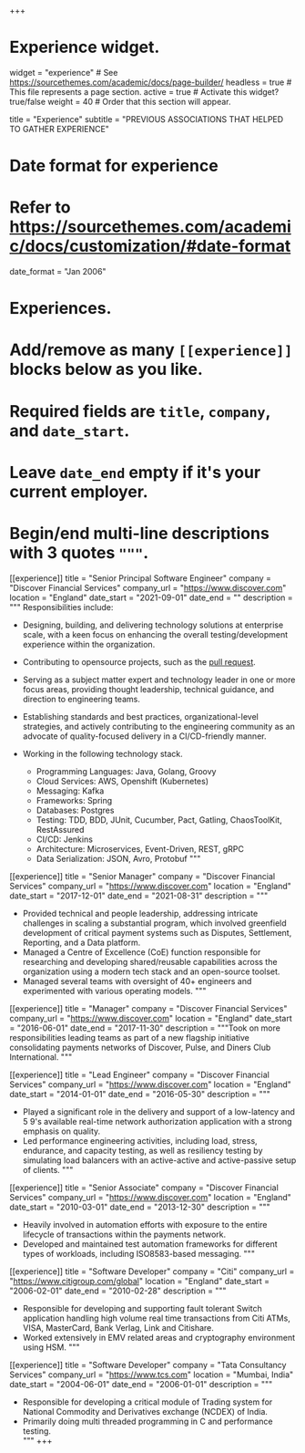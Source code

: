 +++
# Experience widget.
widget = "experience"  # See https://sourcethemes.com/academic/docs/page-builder/
headless = true  # This file represents a page section.
active = true  # Activate this widget? true/false
weight = 40  # Order that this section will appear.

title = "Experience"
subtitle = "PREVIOUS ASSOCIATIONS THAT HELPED TO GATHER EXPERIENCE"

# Date format for experience
#   Refer to https://sourcethemes.com/academic/docs/customization/#date-format
date_format = "Jan 2006"

# Experiences.
#   Add/remove as many `[[experience]]` blocks below as you like.
#   Required fields are `title`, `company`, and `date_start`.
#   Leave `date_end` empty if it's your current employer.
#   Begin/end multi-line descriptions with 3 quotes `"""`.
[[experience]]
  title = "Senior Principal Software Engineer"
  company = "Discover Financial Services"
  company_url = "https://www.discover.com"
  location = "England"
  date_start = "2021-09-01"
  date_end = ""
  description = """
  Responsibilities include:
  
  * Designing, building, and delivering technology solutions at enterprise scale, with a keen focus on enhancing the overall testing/development experience within the organization.
  * Contributing to opensource projects, such as the [pull request](https://github.com/pact-foundation/pact-jvm/pull/1565).
  * Serving as a subject matter expert and technology leader in one or more focus areas, providing thought leadership, technical guidance, and direction to engineering teams.
  * Establishing standards and best practices, organizational-level strategies, and actively contributing to the engineering community as an advocate of quality-focused delivery in a CI/CD-friendly manner.
  * Working in the following technology stack.

    - Programming Languages: Java, Golang, Groovy
    - Cloud Services: AWS, Openshift (Kubernetes)
    - Messaging: Kafka
    - Frameworks: Spring
    - Databases: Postgres
    - Testing: TDD, BDD, JUnit, Cucumber, Pact, Gatling, ChaosToolKit, RestAssured
    - CI/CD: Jenkins
    - Architecture: Microservices, Event-Driven, REST, gRPC
    - Data Serialization: JSON, Avro, Protobuf
  """

[[experience]]
  title = "Senior Manager"
  company = "Discover Financial Services"
  company_url = "https://www.discover.com"
  location = "England"
  date_start = "2017-12-01"
  date_end = "2021-08-31"
  description = """

  * Provided technical and people leadership, addressing intricate challenges in scaling a substantial program, which involved greenfield development of critical payment systems such as Disputes, Settlement, Reporting, and a Data platform.
  * Managed a Centre of Excellence (CoE) function responsible for researching and developing shared/reusable capabilities across the organization using a modern tech stack and an open-source toolset.
  * Managed several teams with oversight of 40+ engineers and experimented with various operating models.
  """

[[experience]]
  title = "Manager"
  company = "Discover Financial Services"
  company_url = "https://www.discover.com"
  location = "England"
  date_start = "2016-06-01"
  date_end = "2017-11-30"
  description = """Took on more responsibilities leading teams as part of a new flagship initiative consolidating payments networks of Discover, Pulse, and Diners Club International. """
  
[[experience]]
  title = "Lead Engineer"
  company = "Discover Financial Services"
  company_url = "https://www.discover.com"
  location = "England"
  date_start = "2014-01-01"
  date_end = "2016-05-30"
  description = """ 
  - Played a significant role in the delivery and support of a low-latency and 5 9's available real-time network authorization application with a strong emphasis on quality. 
  - Led performance engineering activities, including load, stress, endurance, and capacity testing, as well as resiliency testing by simulating load balancers with an active-active and active-passive setup of clients. 
  """

[[experience]]
  title = "Senior Associate"
  company = "Discover Financial Services"
  company_url = "https://www.discover.com"
  location = "England"
  date_start = "2010-03-01"
  date_end = "2013-12-30"
  description = """ 
  - Heavily involved in automation efforts with exposure to the entire lifecycle of transactions within the payments network. 
  - Developed and maintained test automation frameworks for different types of workloads, including ISO8583-based messaging.
  """

  [[experience]]
  title = "Software Developer"
  company = "Citi"
  company_url = "https://www.citigroup.com/global"
  location = "England"
  date_start = "2006-02-01"
  date_end = "2010-02-28"
  description = """ 
  - Responsible for developing and supporting fault tolerant Switch application handling high volume real time transactions from Citi ATMs, VISA, MasterCard, Bank Verlag, Link and Citishare. 
  - Worked extensively in EMV related areas and cryptography environment using HSM.
  """

  [[experience]]
  title = "Software Developer"
  company = "Tata Consultancy Services"
  company_url = "https://www.tcs.com"
  location = "Mumbai, India"
  date_start = "2004-06-01"
  date_end = "2006-01-01"
  description = """ 
  - Responsible for developing a critical module of Trading system for National Commodity and Derivatives exchange (NCDEX) of India. 
  - Primarily doing multi threaded programming in C and performance testing.  
"""
+++
